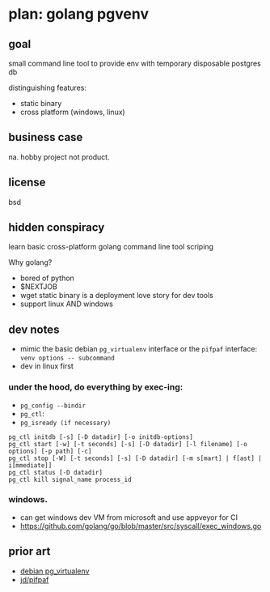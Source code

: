 plan: golang pgvenv
===================

goal
----

small command line tool to provide env with temporary disposable postgres db

distinguishing features:

*	static binary
*	cross platform (windows, linux)

business case
-------------

na. hobby project not product.

license
-------

bsd

hidden conspiracy
-----------------

learn basic cross-platform golang command line tool scriping

Why golang?

*	bored of python
*	$NEXTJOB
*	wget static binary is a deployment love story for dev tools
*	support linux AND windows

dev notes
---------

*	mimic the basic debian `pg_virtualenv` interface or the `pifpaf` interface: `venv options -- subcommand`
*	dev in linux first


### under the hood, do everything by exec-ing:

*	`pg_config --bindir`
*	`pg_ctl`:
*	`pg_isready (if necessary)`

```
pg_ctl initdb [-s] [-D datadir] [-o initdb-options]
pg_ctl start [-w] [-t seconds] [-s] [-D datadir] [-l filename] [-o options] [-p path] [-c]
pg_ctl stop [-W] [-t seconds] [-s] [-D datadir] [-m s[mart] | f[ast] | i[mmediate]]
pg_ctl status [-D datadir]
pg_ctl kill signal_name process_id
```

### windows.

*	can get windows dev VM from microsoft and use appveyor for CI
*	https://github.com/golang/go/blob/master/src/syscall/exec_windows.go

prior art
---------

*	[debian pg_virtualenv](https://manpages.debian.org/jessie/postgresql-common/pg_virtualenv.1.en.html)
*	[jd/pifpaf](https://github.com/jd/pifpaf)

